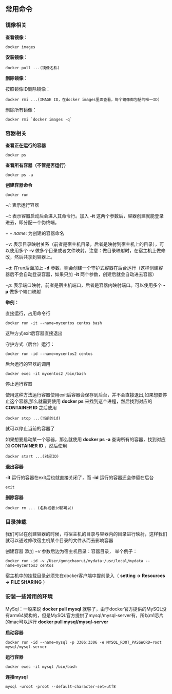 ##  常用命令

### 镜像相关

**查看镜像：** 

```
docker images
```



**安装镜像：**

```
docker pull ...(镜像名称)
```



**删除镜像：**

按照镜像ID删除镜像：

```
docker rmi ...(IMAGE ID，在docker images里面查看，每个镜像都包括的唯一ID)
```

删除所有镜像：

```
docker rmi `docker images -q`
```



### 容器相关

**查看正在运行的容器**

```
docker ps
```

**查看所有容器（不管是否运行）**

```
docker ps -a
```

**创建容器命令**

```
docker run 
```

$-i :$ 表示运行容器

$-t :$ 表示容器启动后会进入其命令行。加入 **-it** 这两个参数后，容器创建就能登录进去，即分配一个伪终端。

$--name:$  为创建的容器命名

$-v:$ 表示目录映射关系（前者是宿主机目录，后者是映射到宿主机上的目录），可以使用多个 **-v** 做多个目录或者文件映射。注意：做目录映射时，在宿主机上做修改，然后共享到容器上。

$-d:$ 在run后面加上 **-d** 参数，则会创建一个守护式容器在后台运行（这样创建容器后不会自动登录容器，如果只加 -**it** 两个参数，创建后就会自动进去容器）

$-p:$ 表示端口映射，前者是宿主机端口，后者是容器内映射端口。可以使用多个 **-p** 做多个端口映射

**举例：**

直接运行，占用命令行

```
docker run -it --name=mycentos centos bash
```

这种方式exit后容器直接退出



守护方式（后台）运行：

```
docker run -id --name=mycentos2 centos
```

后台运行的容器的调用

```
docker exec -it mycentos2 /bin/bash
```

停止运行容器

使用这种方法运行容器使用exit后容器会保存到后台，并不会直接退出,如果想要停止这个容器,那么就需要使用 **docker ps** 来找到这个进程，然后找到对应的 **CONTAINER ID** 之后使用

```
docker stop ...(当前的id)
```

就可以停止当前的容器了



如果想要启动某一个容器，那么就使用 **docker ps -a** 查询所有的容器，找到对应的 **CONTAINER ID** ，然后使用

```
docker start ...(对应ID)
```



**退出容器**

**-it** 运行的容器在exit后也就直接关闭了，而 **-id** 运行的容器还会停留在后台

```
exit
```



**删除容器**

```
docker rm ... (名称或者id都可以)
```





### 目录挂载

我们可以在创建容器的时候，将宿主机的目录与容器内的目录进行映射，这样我们就可以通过修改宿主机某个目录的文件从而去影响容器

创建容器 添加 $-v$ 参数后边为宿主机目录：容器目录， 举个例子：

```
docker run -id -v /User/gongchaorui/mydata:/usr/local/mydata --name=mycentos3 centos
```

宿主机中的挂载目录必须先在docker客户端中提前录入（ **setting -> Resources -> FILE SHARING** ）





### 安装一些常用的环境

MySql：一般来说 **docker pull mysql** 就够了，由于docker官方提供的MySQL没有arm64架构的，但是MySQL官方提供了mysql/mysql-server有，所以m1芯片的mac可以运行 **docker pull mysql/mysql-server** 

**启动容器**

```
docker run -id --name=mysql -p 3306:3306 -e MYSQL_ROOT_PASSWORD=root mysql/mysql-server
```



**运行容器**

```
docker exec -it mysql /bin/bash
```



**连接mysql**

```
mysql -uroot -proot --default-character-set=utf8
```



